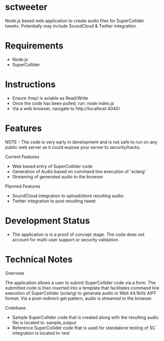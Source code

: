 sctweeter
=========

Node.js based web application to create audio files for SuperCollider tweets. Potentially may include SoundCloud &amp; Twitter integration.

Requirements
=========
- Node.js
- SuperCollider

Instructions
=========
- Ensure /tmp/ is aviable as Read/Write
- Once the code has been pulled, run: node index.js
- Via a web browser, navigate to http://localhost:4040/

Features
=========

NOTE - The code is very early in development and is not safe to run on any public web server as it could expose your server to security/hacks.

Current Features

- Web based entry of SuperCollider code
- Generation of Audio based on command line execution of 'sclang'
- Streaming of generated audio to the browser

Planned Features

- SoundCloud integration to upload/store resulting audio.
- Twitter integration to post resulting tweet.


Development Status
=========

- The application is in a proof of concept stage. The code does not account for multi-user support or security validation.

Technical Notes
=========

Overview

The application allows a user to submit SuperCollider code via a form. 
The submitted code is then inserted into a template that facilitates command line execution of SuperCollider (sclang) to generate audio in 16bit 44.1kHz AIFF format.
Via a post-redirect-get pattern, audio is streamed to the browser.

Codebase

- Sample SuperCollider code that is created along with the resulting audio file is located in: sample_output
- Reference SuperCollider code that is used for standalone testing of SC integration is located in: test


